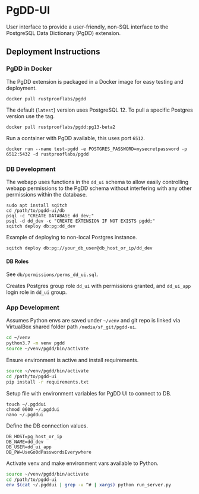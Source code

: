 # PgDD-UI

User interface to provide a user-friendly, non-SQL interface to the PostgreSQL Data Dictionary (PgDD) extension.



## Deployment Instructions

### PgDD in Docker

The PgDD extension is packaged in a Docker image
for easy testing and deployment.

```
docker pull rustprooflabs/pgdd
```

The default (`latest`) version uses PostgreSQL 12.
To pull a specific Postgres version use the tag.

```
docker pull rustprooflabs/pgdd:pg13-beta2
```

Run a container with PgDD available, this uses port `6512`.

```
docker run --name test-pgdd -e POSTGRES_PASSWORD=mysecretpassword -p 6512:5432 -d rustprooflabs/pgdd
```


### DB Development

The webapp uses functions in the `dd_ui` schema to allow
easily controlling webapp permissions to the PgDD schema
without interfering with any other permissions within
the database.

```
sudo apt install sqitch
cd /path/to/pgdd-ui/db
psql -c "CREATE DATABASE dd_dev;"
psql -d dd_dev -c "CREATE EXTENSION IF NOT EXISTS pgdd;"
sqitch deploy db:pg:dd_dev
```

Example of deploying to non-local Postgres instance.

```
sqitch deploy db:pg://your_db_user@db_host_or_ip/dd_dev
```

#### DB Roles

See `db/permissions/perms_dd_ui.sql`.

Creates Postgres group role `dd_ui` with permissions granted, and `dd_ui_app` login
role in `dd_ui` group.


### App Development

Assumes Python envs are saved under `~/venv` and git repo is
linked via VirtualBox shared folder path `/media/sf_git/pgdd-ui`.


```bash
cd ~/venv
python3.7 -m venv pgdd
source ~/venv/pgdd/bin/activate
```

Ensure environment is active and install requirements.

```bash
source ~/venv/pgdd/bin/activate
cd /path/to/pgdd-ui
pip install -r requirements.txt
```


Setup file with environment variables for PgDD UI to connect to DB.

```
touch ~/.pgddui
chmod 0600 ~/.pgddui
nano ~/.pgddui
```

Define the DB connection values.

```
DB_HOST=pg_host_or_ip
DB_NAME=dd_dev
DB_USER=dd_ui_app
DB_PW=UseGo0dPasswordsEverywhere
```

Activate venv and make environment vars available to Python.

```bash
source ~/venv/pgdd/bin/activate
cd /path/to/pgdd-ui
env $(cat ~/.pgddui | grep -v ^# | xargs) python run_server.py
```


